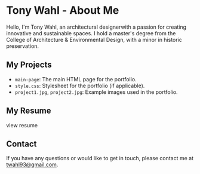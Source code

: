 # Tony Wahl - About Me

Hello, I'm Tony Wahl, an architectural designerwith a passion for creating innovative and sustainable spaces. I hold a master's degree from the College of Architecture & Environmental Design, with a minor in historic preservation. 

## My Projects
- `main-page`: The main HTML page for the portfolio.
- `style.css`: Stylesheet for the portfolio (if applicable).
- `project1.jpg`, `project2.jpg`: Example images used in the portfolio.

## My Resume 

view resume 

## Contact

If you have any questions or would like to get in touch, please contact me at twahl93@gmail.com.
